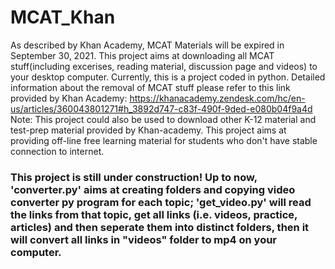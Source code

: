# MCAT_Khan
As described by Khan Academy, MCAT Materials will be expired in September 30, 2021. This project aims at downloading all MCAT stuff(including excerises, reading material, discussion page and videos) to your desktop computer. Currently, this is a project coded in python. 
Detailed information about the removal of MCAT stuff please refer to this link provided by Khan Academy:
https://khanacademy.zendesk.com/hc/en-us/articles/360043801271#h_3892d747-c83f-490f-9ded-e080b04f9a4d
Note: This project could also be used to download other K-12 material and test-prep material provided by Khan-academy. This project aims at providing off-line free learning material for students who don't have stable connection to internet. 

### This project is still under construction! Up to now, 'converter.py' aims at creating folders and copying video converter py program for each topic; 'get_video.py' will read the links from that topic, get all links (i.e. videos, practice, articles) and then seperate them into distinct folders, then it will convert all links in "videos" folder to mp4 on your computer. 
